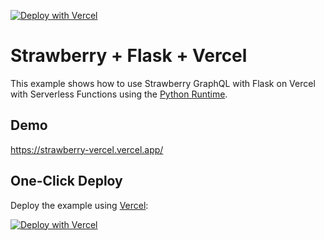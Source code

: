 [![Deploy with Vercel](https://vercel.com/button)](https://vercel.com/new/clone?repository-url=https%3A%2F%2Fgithub.com%2Fstrawberry-graphql%2Fstrawberry-vercel&demo-title=Strawberry%20GraphQL&demo-description=A%20demo%20of%20Strawberry%20GraphQL%20using%20Flask&demo-url=https%3A%2F%2Fstrawberry-vercel.vercel.app%2F&demo-image=https%3A%2F%2Fstrawberry.rocks%2Fsocial.png)

# Strawberry + Flask + Vercel

This example shows how to use Strawberry GraphQL with Flask on Vercel with
Serverless Functions using the
[Python Runtime](https://vercel.com/docs/concepts/functions/serverless-functions/runtimes/python).

## Demo

https://strawberry-vercel.vercel.app/

## One-Click Deploy

Deploy the example using
[Vercel](https://vercel.com?utm_source=github&utm_medium=readme&utm_campaign=strawberry-graphql):

[![Deploy with Vercel](https://vercel.com/button)](https://vercel.com/new/clone?repository-url=https%3A%2F%2Fgithub.com%2Fstrawberry-graphql%2Fstrawberry-vercel&demo-title=Strawberry%20GraphQL&demo-description=A%20demo%20of%20Strawberry%20GraphQL%20using%20Flask&demo-url=https%3A%2F%2Fstrawberry-vercel.vercel.app%2F&demo-image=https%3A%2F%2Fstrawberry.rocks%2Fsocial.png)
